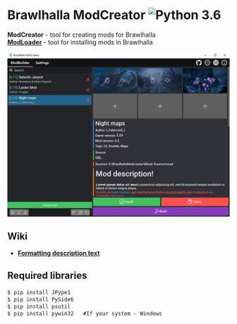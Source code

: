 # Brawlhalla ModCreator ![Python 3.6](https://img.shields.io/badge/python-3.8-blue.svg)

**ModCreator** - tool for creating mods for Brawlhalla  
**[ModLoader](https://github.com/Farbigoz/BhModloadeer)** - tool for installing mods in Brawlhalla

![window](https://github.com/Farbigoz/BhModCreator/blob/main/wiki/readme/window.png)

## Wiki
* **[Formatting description text](https://github.com/Farbigoz/BhModCreator/wiki/Text-formatting)**

## Required libraries
    $ pip install JPype1
    $ pip install PySide6
    $ pip install psutil
    $ pip install pywin32   #If your system - Windows
